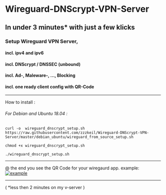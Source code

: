 # Wireguard-DNScrypt-VPN-Server
## In under 3 minutes* with just a few klicks
### Setup Wireguard VPN Server,
#### incl. ipv4 and ipv6
#### incl. DNScrypt / DNSSEC (unbound)
#### incl. Ad-, Maleware-, ..., Blocking
#### incl. one ready client config with QR-Code


----------------------------------------
How to install :
###### For Debian and Ubuntu 18.04 :
```
curl -o  wireguard_dnscrypt_setup.sh https://raw.githubusercontent.com/zzzkeil/Wireguard-DNScrypt-VPN-Server/master/debian_ubuntu/wireguard_from_source_setup.sh

chmod +x wireguard_dnscrypt_setup.sh

./wireguard_dnscrypt_setup.sh
```
-----------------------------------------

@ the end you see the QR Code for your wiregaurd app.
example:
[![example](https://zeroaim.de/01/qrtest.png)](https://github.com/zzzkeil/Wireguard-DNScrypt-VPN-Server)

-----------------------------------------







( *less then 2 minutes on my v-server ) 
